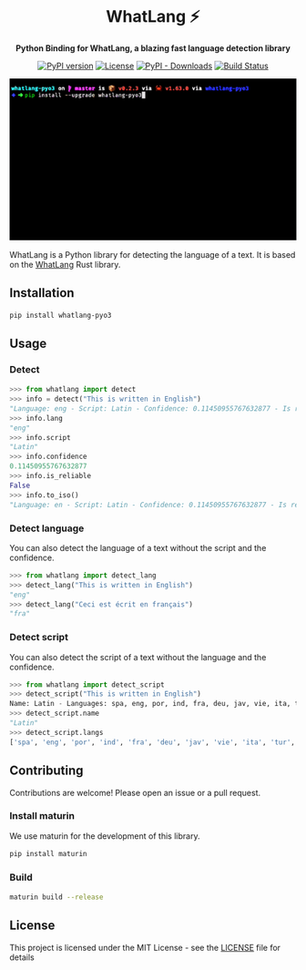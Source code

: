 <div align="center">
  <h1>WhatLang ⚡ </h1>
  <p>
    <strong>Python Binding for WhatLang, a blazing fast language detection library</strong>
  </p>
  <p>
    <a href="https://badge.fury.io/py/whatlang-pyo3"><img src="https://badge.fury.io/py/whatlang-pyo3.svg" alt="PyPI version" height="18"></a>
    <a href="https://pypi.org/project/whatlang-pyo3/"><img src="https://img.shields.io/pypi/l" alt="License" height="18"></a>
    <a href="https://pypi.org/project/whatlang-pyo3/"><img src="https://img.shields.io/pypi/dm/whatlang-pyo3" alt="PyPI - Downloads" height="18"></a>
    <a href="https://actions-badge.atrox.dev/omarmhaimdat/whatlang-pyo3/goto?ref=master"><img src="https://img.shields.io/endpoint.svg?url=https%3A%2F%2Factions-badge.atrox.dev%2Fomarmhaimdat%2Fwhatlang-pyo3%2Fbadge%3Fref%3Dmaster&style=flat" alt="Build Status" height="18"></a>
  </p>
  <p>
    <img src="showcase.gif" alt="Showcase">
  </p>
</div>

<!-- 
[![PyPI version](https://badge.fury.io/py/whatlang-pyo3.svg)](https://badge.fury.io/py/whatlang-pyo3)
![License](https://img.shields.io/pypi/l) ![PyPI - Downloads](https://img.shields.io/pypi/dm/whatlang-pyo3)
[![Build Status](https://img.shields.io/endpoint.svg?url=https%3A%2F%2Factions-badge.atrox.dev%2Fomarmhaimdat%2Fwhatlang-pyo3%2Fbadge%3Fref%3Dmaster&style=flat)](https://actions-badge.atrox.dev/omarmhaimdat/whatlang-pyo3/goto?ref=master)

![Showcase](showcase.gif) -->

WhatLang is a Python library for detecting the language of a text. It is based on the [WhatLang](https://github.com/greyblake/whatlang-rs) Rust library.

## Installation

```bash
pip install whatlang-pyo3
```

## Usage

### Detect

```python
>>> from whatlang import detect
>>> info = detect("This is written in English")
"Language: eng - Script: Latin - Confidence: 0.11450955767632877 - Is reliable: false"
>>> info.lang
"eng"
>>> info.script
"Latin"
>>> info.confidence
0.11450955767632877
>>> info.is_reliable
False
>>> info.to_iso()
"Language: en - Script: Latin - Confidence: 0.11450955767632877 - Is reliable: false"
```

### Detect language

You can also detect the language of a text without the script and the confidence.

```python
>>> from whatlang import detect_lang
>>> detect_lang("This is written in English")
"eng"
>>> detect_lang("Ceci est écrit en français")
"fra"
```

### Detect script

You can also detect the script of a text without the language and the confidence.

```python
>>> from whatlang import detect_script
>>> detect_script("This is written in English")
Name: Latin - Languages: spa, eng, por, ind, fra, deu, jav, vie, ita, tur, pol, ron, hrv, nld, uzb, hun, aze, ces, zul, swe, aka, sna, afr, fin, slk, tgl, tuk, dan, nob, cat, lit, slv, epo, lav, est, lat
>>> detect_script.name
"Latin"
>>> detect_script.langs
['spa', 'eng', 'por', 'ind', 'fra', 'deu', 'jav', 'vie', 'ita', 'tur', 'pol', 'ron', 'hrv', 'nld', 'uzb', 'hun', 'aze', 'ces', 'zul', 'swe', 'aka', 'sna', 'afr', 'fin', 'slk', 'tgl', 'tuk', 'dan', 'nob', 'cat', 'lit', 'slv', 'epo', 'lav', 'est', 'lat']
```

## Contributing

Contributions are welcome! Please open an issue or a pull request.

### Install maturin

We use maturin for the development of this library.

```bash
pip install maturin
```

### Build

```bash
maturin build --release
```

## License

This project is licensed under the MIT License - see the [LICENSE](LICENSE) file for details
